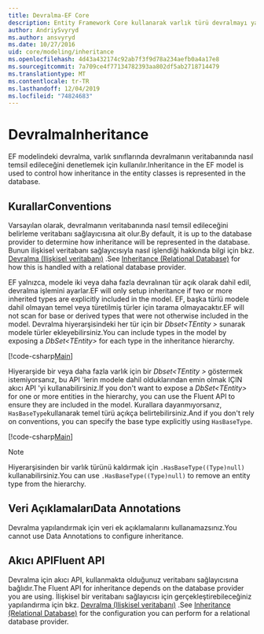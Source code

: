 ```yaml
---
title: Devralma-EF Core
description: Entity Framework Core kullanarak varlık türü devralmayı yapılandırma
author: AndriySvyryd
ms.author: ansvyryd
ms.date: 10/27/2016
uid: core/modeling/inheritance
ms.openlocfilehash: 4d43a432174c92ab7f3f9d78a234aefb0a4a17e8
ms.sourcegitcommit: 7a709ce4f77134782393aa802df5ab2718714479
ms.translationtype: MT
ms.contentlocale: tr-TR
ms.lasthandoff: 12/04/2019
ms.locfileid: "74824683"
---
```

# <a name="inheritance"></a><span data-ttu-id="d5d91-103">Devralma</span><span class="sxs-lookup"><span data-stu-id="d5d91-103">Inheritance</span></span>

<span data-ttu-id="d5d91-104">EF modelindeki devralma, varlık sınıflarında devralmanın veritabanında nasıl temsil edileceğini denetlemek için kullanılır.</span><span class="sxs-lookup"><span data-stu-id="d5d91-104">Inheritance in the EF model is used to control how inheritance in the entity classes is represented in the database.</span></span>

## <a name="conventions"></a><span data-ttu-id="d5d91-105">Kurallar</span><span class="sxs-lookup"><span data-stu-id="d5d91-105">Conventions</span></span>

<span data-ttu-id="d5d91-106">Varsayılan olarak, devralmanın veritabanında nasıl temsil edileceğini belirleme veritabanı sağlayıcısına ait olur.</span><span class="sxs-lookup"><span data-stu-id="d5d91-106">By default, it is up to the database provider to determine how inheritance will be represented in the database.</span></span> <span data-ttu-id="d5d91-107">Bunun ilişkisel veritabanı sağlayıcısıyla nasıl işlendiği hakkında bilgi için bkz. [Devralma (Ilişkisel veritabanı)](relational/inheritance.md) .</span><span class="sxs-lookup"><span data-stu-id="d5d91-107">See [Inheritance (Relational Database)](relational/inheritance.md) for how this is handled with a relational database provider.</span></span>

<span data-ttu-id="d5d91-108">EF yalnızca, modele iki veya daha fazla devralınan tür açık olarak dahil edil, devralma işlemini ayarlar.</span><span class="sxs-lookup"><span data-stu-id="d5d91-108">EF will only setup inheritance if two or more inherited types are explicitly included in the model.</span></span> <span data-ttu-id="d5d91-109">EF, başka türlü modele dahil olmayan temel veya türetilmiş türler için tarama olmayacaktır.</span><span class="sxs-lookup"><span data-stu-id="d5d91-109">EF will not scan for base or derived types that were not otherwise included in the model.</span></span> <span data-ttu-id="d5d91-110">Devralma hiyerarşisindeki her tür için bir *Dbset\<TEntity >* sunarak modele türler ekleyebilirsiniz.</span><span class="sxs-lookup"><span data-stu-id="d5d91-110">You can include types in the model by exposing a *DbSet\<TEntity>* for each type in the inheritance hierarchy.</span></span>

[!code-csharp[Main](../../../samples/core/Modeling/Conventions/InheritanceDbSets.cs?highlight=3-4&name=Model)]

<span data-ttu-id="d5d91-111">Hiyerarşide bir veya daha fazla varlık için bir *Dbset\<TEntity >* göstermek istemiyorsanız, bu API 'lerin modele dahil olduklarından emin olmak IÇIN akıcı API 'yi kullanabilirsiniz.</span><span class="sxs-lookup"><span data-stu-id="d5d91-111">If you don't want to expose a *DbSet\<TEntity>* for one or more entities in the hierarchy, you can use the Fluent API to ensure they are included in the model.</span></span>
<span data-ttu-id="d5d91-112">Kurallara dayanmıyorsanız, `HasBaseType`kullanarak temel türü açıkça belirtebilirsiniz.</span><span class="sxs-lookup"><span data-stu-id="d5d91-112">And if you don't rely on conventions, you can specify the base type explicitly using `HasBaseType`.</span></span>

[!code-csharp[Main](../../../samples/core/Modeling/Conventions/InheritanceModelBuilder.cs?highlight=7&name=Context)]

> [!NOTE]
> <span data-ttu-id="d5d91-113">Hiyerarşisinden bir varlık türünü kaldırmak için `.HasBaseType((Type)null)` kullanabilirsiniz.</span><span class="sxs-lookup"><span data-stu-id="d5d91-113">You can use `.HasBaseType((Type)null)` to remove an entity type from the hierarchy.</span></span>

## <a name="data-annotations"></a><span data-ttu-id="d5d91-114">Veri Açıklamaları</span><span class="sxs-lookup"><span data-stu-id="d5d91-114">Data Annotations</span></span>

<span data-ttu-id="d5d91-115">Devralma yapılandırmak için veri ek açıklamalarını kullanamazsınız.</span><span class="sxs-lookup"><span data-stu-id="d5d91-115">You cannot use Data Annotations to configure inheritance.</span></span>

## <a name="fluent-api"></a><span data-ttu-id="d5d91-116">Akıcı API</span><span class="sxs-lookup"><span data-stu-id="d5d91-116">Fluent API</span></span>

<span data-ttu-id="d5d91-117">Devralma için akıcı API, kullanmakta olduğunuz veritabanı sağlayıcısına bağlıdır.</span><span class="sxs-lookup"><span data-stu-id="d5d91-117">The Fluent API for inheritance depends on the database provider you are using.</span></span> <span data-ttu-id="d5d91-118">İlişkisel bir veritabanı sağlayıcısı için gerçekleştirebileceğiniz yapılandırma için bkz. [Devralma (Ilişkisel veritabanı)](relational/inheritance.md) .</span><span class="sxs-lookup"><span data-stu-id="d5d91-118">See [Inheritance (Relational Database)](relational/inheritance.md) for the configuration you can perform for a relational database provider.</span></span>
